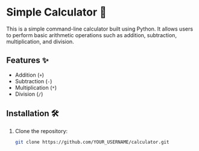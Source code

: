 # Simple Calculator 🧮

This is a simple command-line calculator built using Python. It allows users to perform basic arithmetic operations such as addition, subtraction, multiplication, and division.

## Features ✨
- Addition (`+`)
- Subtraction (`-`)
- Multiplication (`*`)
- Division (`/`)

## Installation 🛠️
1. Clone the repository:
   ```sh
   git clone https://github.com/YOUR_USERNAME/calculator.git
